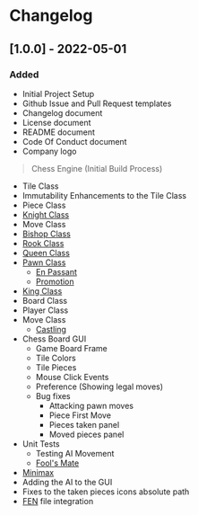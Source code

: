 # Changelog

<!-- ## Types of changes
- `Added` for new features.
- `Changed` for changes in existing functionality.
- `Deprecated` for soon-to-be removed features.
- `Removed` for now removed features.
- `Fixed` for any bug fixes.
- `Security` in case of vulnerabilities. -->


## [1.0.0] - 2022-05-01

### Added

- Initial Project Setup
- Github Issue and Pull Request templates
- Changelog document
- License document
- README document
- Code Of Conduct document
- Company logo

> Chess Engine (Initial Build Process)
- Tile Class
- Immutability Enhancements to the Tile Class
- Piece Class
- [Knight Class](https://en.wikipedia.org/wiki/Knight_(chess))
- Move Class
- [Bishop Class](https://en.wikipedia.org/wiki/Bishop_(chess))
- [Rook Class](https://en.wikipedia.org/wiki/Rook_(chess))
- [Queen Class](https://en.wikipedia.org/wiki/Queen_(chess))
- [Pawn Class](https://en.wikipedia.org/wiki/Pawn_(chess))
    - [En Passant](https://en.wikipedia.org/wiki/En_passant)
    - [Promotion](https://en.wikipedia.org/wiki/Promotion_(chess))
- [King Class](https://en.wikipedia.org/wiki/Castling)
- Board Class
- Player Class
- Move Class 
    - [Castling](https://en.wikipedia.org/wiki/Castling)
- Chess Board GUI
    - Game Board Frame
    - Tile Colors
    - Tile Pieces
    - Mouse Click Events
    - Preference (Showing legal moves)
    - Bug fixes
        - Attacking pawn moves
        - Piece First Move
        - Pieces taken panel
        - Moved pieces panel
- Unit Tests
    - Testing AI Movement
    - [Fool's Mate](https://en.wikipedia.org/wiki/Fool's_mate)
- [Minimax](https://en.wikipedia.org/wiki/Minimax)
- Adding the AI to the GUI
- Fixes to the taken pieces icons absolute path
- [FEN](https://en.wikipedia.org/wiki/Forsyth-Edwards_Notation) file integration

<!-- [1.0.0]: https://github.com/scriptjumper/Java-Chess-Engine/releases/tag/v-1.0.0 -->
